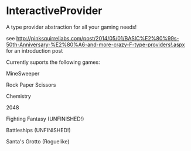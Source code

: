 InteractiveProvider
===================

A type provider abstraction for all your gaming needs!

see http://pinksquirrellabs.com/post/2014/05/01/BASIC%E2%80%99s-50th-Anniversary-%E2%80%A6-and-more-crazy-F-type-providers!.aspx for an introduction post

Currently suports the following games:

MineSweeper

Rock Paper Scissors

Chemistry

2048

Fighting Fantasy (UNFINISHED!)

Battleships (UNFINISHED!)

Santa's Grotto (Roguelike)
